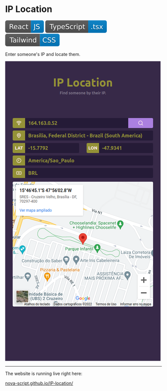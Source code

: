 # IP Location

<img src="assets/reactjs.svg"></img>
<img src="assets/typescript.svg"></img>
<img src="assets/tailwind.svg"></img>

Enter someone's IP and locate them.

<img src="assets/screenshot.png"></img>
 
---

The website is running live right here:

[nova-script.github.io/IP-location/](nova-script.github.io/IP-location/)
